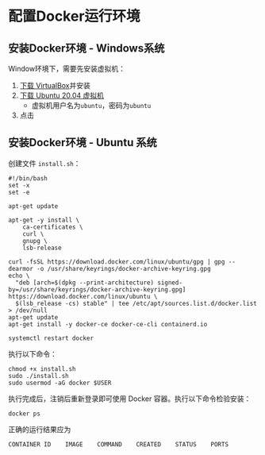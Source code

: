 # 配置Docker运行环境

## 安装Docker环境 - Windows系统

Window环境下，需要先安装虚拟机：

1. [下载 VirtualBox](https://cloud.tsinghua.edu.cn/f/80c66d74aee749b69be4/)并安装
2. [下载 Ubuntu 20.04 虚拟机](https://cloud.tsinghua.edu.cn/f/1a0b5af2cc574eae89e2/)
   * 虚拟机用户名为`ubuntu`，密码为`ubuntu`
3. 点击

## 安装Docker环境 - Ubuntu 系统

创建文件 `install.sh`：

```shell
#!/bin/bash
set -x 
set -e

apt-get update

apt-get -y install \
    ca-certificates \
    curl \
    gnupg \
    lsb-release

curl -fsSL https://download.docker.com/linux/ubuntu/gpg | gpg --dearmor -o /usr/share/keyrings/docker-archive-keyring.gpg
echo \
  "deb [arch=$(dpkg --print-architecture) signed-by=/usr/share/keyrings/docker-archive-keyring.gpg] https://download.docker.com/linux/ubuntu \
  $(lsb_release -cs) stable" | tee /etc/apt/sources.list.d/docker.list > /dev/null
apt-get update
apt-get install -y docker-ce docker-ce-cli containerd.io

systemctl restart docker
```

执行以下命令：

```shell
chmod +x install.sh
sudo ./install.sh
sudo usermod -aG docker $USER
```

执行完成后，注销后重新登录即可使用 Docker 容器。执行以下命令检验安装：

```shell
docker ps
```

正确的运行结果应为

```
CONTAINER ID    IMAGE    COMMAND    CREATED    STATUS    PORTS
```

